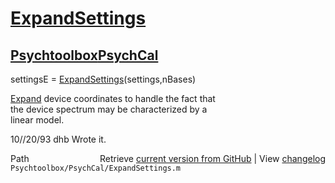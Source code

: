 # [ExpandSettings](ExpandSettings)
## [Psychtoolbox](Psychtoolbox)[PsychCal](PsychCal)

settingsE = [ExpandSettings](ExpandSettings)(settings,nBases)  
  
[Expand](Expand) device coordinates to handle the fact that  
the device spectrum may be characterized by a   
linear model.  
  
10//20/93    dhb   Wrote it.  




<div class="code_header" style="text-align:right;">
  <span style="float:left;">Path&nbsp;&nbsp;</span> <span class="counter">Retrieve <a href=
  "https://raw.github.com/Psychtoolbox-3/Psychtoolbox-3/beta/Psychtoolbox/PsychCal/ExpandSettings.m">current version from GitHub</a> | View <a href=
  "https://github.com/Psychtoolbox-3/Psychtoolbox-3/commits/beta/Psychtoolbox/PsychCal/ExpandSettings.m">changelog</a></span>
</div>
<div class="code">
  <code>Psychtoolbox/PsychCal/ExpandSettings.m</code>
</div>

